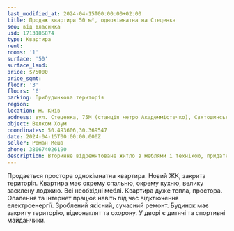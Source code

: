 ```yaml
---
last_modified_at: 2024-04-15T00:00:00+02:00
title: Продаж квартири 50 м², однокімнатна на Стеценка
seo: від власника
uid: 1713186874
type: Квартира
rent:
rooms: '1'
surface: '50'
surface_land:
price: $75000
price_sqmt:
floor: '3'
floors: '6'
parking: Прибудинкова територія
region:
location: м. Київ
address: вул. Стеценка, 75М (станція метро Академмістечко), Святошинський район
object: Велком Хоум
coordinates: 50.493606,30.369547
date: 2024-04-15T00:00:00.000Z
seller: Роман Меша
phone: 380674026190
description: Вторинне відремнтоване житло з меблями і технікою, придатне і готове для проживання
---
```


Продається простора однокімнатна квартира. Новий ЖК, закрита територія. Квартира має окрему спальню, окрему кухню, велику засклену лоджию. Всі необхідні меблі. Квартира дуже тепла, простора. Опалення та інтернет працює навіть під час відключення електроенергії. Зроблений якісний, сучасний ремонт. Будинок має закриту територію, відеонаглят та охорону. У дворі є дитячі та спортивні майданчики.
